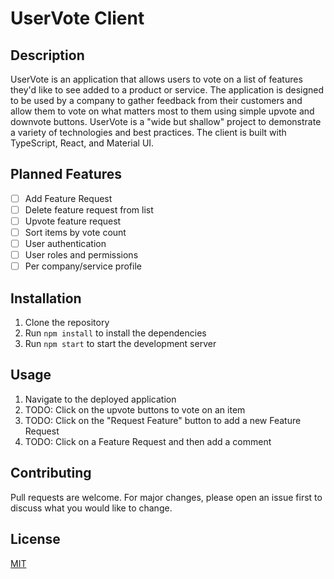 # UserVote Client

## Description

UserVote is an application that allows users to vote on a list of features they'd like to see added to a product or service. The application is designed to be used by a company to gather feedback from their customers and allow them to vote on what matters most to them using simple upvote and downvote buttons. UserVote is a "wide but shallow" project to demonstrate a variety of technologies and best practices. The client is built with TypeScript, React, and Material UI.

## Planned Features

- [ ] Add Feature Request
- [ ] Delete feature request from list
- [ ] Upvote feature request
- [ ] Sort items by vote count
- [ ] User authentication
- [ ] User roles and permissions
- [ ] Per company/service profile

## Installation

1. Clone the repository
1. Run `npm install` to install the dependencies
1. Run `npm start` to start the development server

## Usage

1. Navigate to the deployed application
1. TODO: Click on the upvote buttons to vote on an item
1. TODO: Click on the "Request Feature" button to add a new Feature Request
1. TODO: Click on a Feature Request and then add a comment

## Contributing

Pull requests are welcome. For major changes, please open an issue first to discuss what you would like to change.

## License

[MIT](https://choosealicense.com/licenses/mit/)
